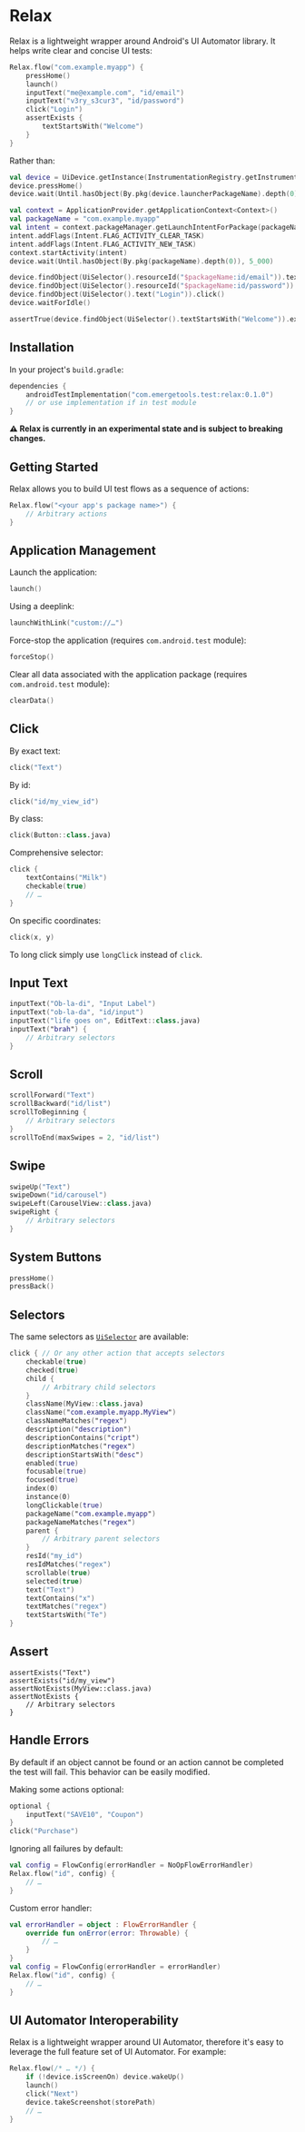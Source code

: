 # Relax

Relax is a lightweight wrapper around Android's UI Automator library. It helps write clear and concise UI tests:

```kotlin
Relax.flow("com.example.myapp") {
    pressHome()
    launch()
    inputText("me@example.com", "id/email")
    inputText("v3ry_s3cur3", "id/password")
    click("Login")
    assertExists {
        textStartsWith("Welcome")
    }
}
```

Rather than:

```kotlin
val device = UiDevice.getInstance(InstrumentationRegistry.getInstrumentation())
device.pressHome()
device.wait(Until.hasObject(By.pkg(device.launcherPackageName).depth(0)), 5_000)

val context = ApplicationProvider.getApplicationContext<Context>()
val packageName = "com.example.myapp"
val intent = context.packageManager.getLaunchIntentForPackage(packageName)!!
intent.addFlags(Intent.FLAG_ACTIVITY_CLEAR_TASK)
intent.addFlags(Intent.FLAG_ACTIVITY_NEW_TASK)
context.startActivity(intent)
device.wait(Until.hasObject(By.pkg(packageName).depth(0)), 5_000)

device.findObject(UiSelector().resourceId("$packageName:id/email")).text = "me@example.com"
device.findObject(UiSelector().resourceId("$packageName:id/password")).text = "v3ry_s3cur3"
device.findObject(UiSelector().text("Login")).click()
device.waitForIdle()

assertTrue(device.findObject(UiSelector().textStartsWith("Welcome")).exists())
```

## Installation

In your project's `build.gradle`:

```kotlin
dependencies {
    androidTestImplementation("com.emergetools.test:relax:0.1.0")
    // or use implementation if in test module
}
```

**⚠️ Relax is currently in an experimental state and is subject to breaking changes.**

## Getting Started

Relax allows you to build UI test flows as a sequence of actions:

```kotlin
Relax.flow("<your app's package name>") {
    // Arbitrary actions
}
```

## Application Management

Launch the application:
```kotlin
launch()
```

Using a deeplink:
```kotlin
launchWithLink("custom://…")
```

Force-stop the application (requires `com.android.test` module):
```kotlin
forceStop()
```

Clear all data associated with the application package (requires `com.android.test` module):
```kotlin
clearData()
```

## Click

By exact text:
```kotlin
click("Text")
```

By id:
```kotlin
click("id/my_view_id")
```

By class:
```kotlin
click(Button::class.java)
```

Comprehensive selector:
```kotlin
click {
    textContains("Milk")
    checkable(true)
    // …
}
```

On specific coordinates:
```kotlin
click(x, y)
```

To long click simply use `longClick` instead of `click`.

## Input Text

```kotlin
inputText("Ob-la-di", "Input Label")
inputText("ob-la-da", "id/input")
inputText("life goes on", EditText::class.java)
inputText("brah") {
    // Arbitrary selectors
}
```

## Scroll

```kotlin
scrollForward("Text")
scrollBackward("id/list")
scrollToBeginning {
    // Arbitrary selectors
}
scrollToEnd(maxSwipes = 2, "id/list")
```

## Swipe

```kotlin
swipeUp("Text")
swipeDown("id/carousel")
swipeLeft(CarouselView::class.java)
swipeRight {
    // Arbitrary selectors
}
```

## System Buttons

```kotlin
pressHome()
pressBack()
```

## Selectors

The same selectors as [`UiSelector`](https://developer.android.com/reference/androidx/test/uiautomator/UiSelector) are available:

```kotlin
click { // Or any other action that accepts selectors
    checkable(true)
    checked(true)
    child {
        // Arbitrary child selectors
    }
    className(MyView::class.java)
    className("com.example.myapp.MyView")
    classNameMatches("regex")
    description("description")
    descriptionContains("cript")
    descriptionMatches("regex")
    descriptionStartsWith("desc")
    enabled(true)
    focusable(true)
    focused(true)
    index(0)
    instance(0)
    longClickable(true)
    packageName("com.example.myapp")
    packageNameMatches("regex")
    parent {
        // Arbitrary parent selectors
    }
    resId("my_id")
    resIdMatches("regex")
    scrollable(true)
    selected(true)
    text("Text")
    textContains("x")
    textMatches("regex")
    textStartsWith("Te")
}
```

## Assert

```kolint
assertExists("Text")
assertExists("id/my_view")
assertNotExists(MyView::class.java)
assertNotExists {
    // Arbitrary selectors
}
```

## Handle Errors

By default if an object cannot be found or an action cannot be completed the test will fail. This behavior can be easily modified.

Making some actions optional:
```kotlin
optional {
    inputText("SAVE10", "Coupon")
}
click("Purchase")
```

Ignoring all failures by default:
```kotlin
val config = FlowConfig(errorHandler = NoOpFlowErrorHandler)
Relax.flow("id", config) {
    // …
}
```

Custom error handler:
```kotlin
val errorHandler = object : FlowErrorHandler {
    override fun onError(error: Throwable) {
        // …
    }
}
val config = FlowConfig(errorHandler = errorHandler)
Relax.flow("id", config) {
    // …
}
```

## UI Automator Interoperability

Relax is a lightweight wrapper around UI Automator, therefore it's easy to leverage the full feature set of UI Automator. For example:

```kotlin
Relax.flow(/* … */) {
    if (!device.isScreenOn) device.wakeUp()
    launch()
    click("Next")
    device.takeScreenshot(storePath)
    // …
}
```
